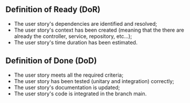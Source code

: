 ﻿## Definition of Ready (DoR)

- The user story's dependencies are identified and resolved;
- The user story's context has been created (meaning that the there are already the controller, service, repository, etc...);
- The user story's time duration has been estimated.

## Definition of Done (DoD)

- The user story meets all the required criteria;
- The user story has been tested (unitary and integration) correctly;
- The user story's documentation is updated;
- The user story's code is integrated in the branch main.
